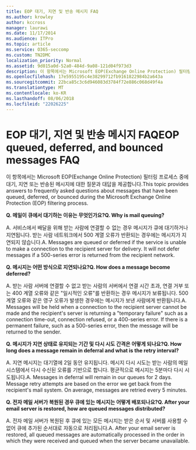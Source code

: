 ```yaml
---
title: EOP 대기, 지연 및 반송 메시지 FAQ
ms.author: krowley
author: kccross
manager: laurawi
ms.date: 11/17/2014
ms.audience: ITPro
ms.topic: article
ms.service: O365-seccomp
ms.custom: TN2DMC
localization_priority: Normal
ms.assetid: 9d015a0d-52a0-484d-9a08-121d04f973d3
description: 이 항목에서는 Microsoft EOP(Exchange Online Protection) 필터링 프로세스 중에 대기, 지연 또는 반송된 메시지에 대한 질문과 대답을 제공합니다.
ms.openlocfilehash: 17e5955195c4e38299712fb9161822984b2a643a
ms.sourcegitcommit: 22bca85c3c6d946083d3784f72e886c068d49f4a
ms.translationtype: MT
ms.contentlocale: ko-KR
ms.lasthandoff: 08/06/2018
ms.locfileid: "22026225"
---
```

# <a name="eop-queued-deferred-and-bounced-messages-faq"></a><span data-ttu-id="a3142-103">EOP 대기, 지연 및 반송 메시지 FAQ</span><span class="sxs-lookup"><span data-stu-id="a3142-103">EOP queued, deferred, and bounced messages FAQ</span></span>

<span data-ttu-id="a3142-104">이 항목에서는 Microsoft EOP(Exchange Online Protection) 필터링 프로세스 중에 대기, 지연 또는 반송된 메시지에 대한 질문과 대답을 제공합니다.</span><span class="sxs-lookup"><span data-stu-id="a3142-104">This topic provides answers to frequently asked questions about messages that have been queued, deferred, or bounced during the Microsoft Exchange Online Protection (EOP) filtering process.</span></span>
  
 <span data-ttu-id="a3142-105">**Q. 메일이 큐에서 대기하는 이유는 무엇인가요?**</span><span class="sxs-lookup"><span data-stu-id="a3142-105">**Q. Why is mail queuing?**</span></span>
  
<span data-ttu-id="a3142-p101">A. 서비스에서 배달을 위해 받는 사람에 연결할 수 없는 경우 메시지가 큐에 대기하거나 지연됩니다. 받는 사람 네트워크에서 500 계열 오류가 반환되는 경우에는 메시지가 지연되지 않습니다.</span><span class="sxs-lookup"><span data-stu-id="a3142-p101">A. Messages are queued or deferred if the service is unable to make a connection to the recipient server for delivery. It will not defer messages if a 500-series error is returned from the recipient network.</span></span>
  
 <span data-ttu-id="a3142-109">**Q. 메시지는 어떤 방식으로 지연되나요?**</span><span class="sxs-lookup"><span data-stu-id="a3142-109">**Q. How does a message become deferred?**</span></span>
  
<span data-ttu-id="a3142-p102">A. 받는 사람 서버에 연결할 수 없고 받는 사람의 서버에서 연결 시간 초과, 연결 거부 또는 400 계열 오류와 같은 "일시적인 오류"를 반환하는 경우 메시지가 보류됩니다. 500 계열 오류와 같은 영구 오류가 발생한 경우에는 메시지가 보낸 사람에게 반환됩니다.</span><span class="sxs-lookup"><span data-stu-id="a3142-p102">A. Messages will be held when a connection to the recipient server cannot be made and the recipient's server is returning a "temporary failure" such as a connection time-out, connection refused, or a 400-series error. If there is a permanent failure, such as a 500-series error, then the message will be returned to the sender.</span></span>
  
 <span data-ttu-id="a3142-113">**Q. 메시지가 지연 상태로 유지되는 기간 및 다시 시도 간격은 어떻게 되나요?**</span><span class="sxs-lookup"><span data-stu-id="a3142-113">**Q. How long does a message remain in deferral and what is the retry interval?**</span></span>
  
<span data-ttu-id="a3142-p103">A. 지연 메시지는 대기열에 2일 동안 유지됩니다. 메시지 다시 시도는 받는 사람의 메일 시스템에서 다시 수신된 오류를 기반으로 합니다. 평균적으로 메시지는 5분마다 다시 시도됩니다.</span><span class="sxs-lookup"><span data-stu-id="a3142-p103">A. Messages in deferral will remain in our queues for 2 days. Message retry attempts are based on the error we get back from the recipient's mail system. On average, messages are retried every 5 minutes.</span></span>
  
 <span data-ttu-id="a3142-118">**Q. 전자 메일 서버가 복원된 경우 큐에 있는 메시지는 어떻게 배포되나요?**</span><span class="sxs-lookup"><span data-stu-id="a3142-118">**Q. After your email server is restored, how are queued messages distributed?**</span></span>
  
<span data-ttu-id="a3142-p104">A. 전자 메일 서버가 복원된 후 큐에 있는 모든 메시지는 받은 순서 및 서버를 사용할 수 없어 큐에 추가된 순서대로 자동으로 처리됩니다.</span><span class="sxs-lookup"><span data-stu-id="a3142-p104">A. After your email server is restored, all queued messages are automatically processed in the order in which they were received and queued when the server became unavailable.</span></span> 
  

